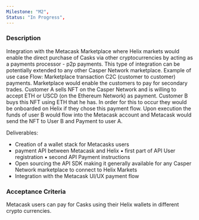 ```yaml
---
Milestone: "M2",
Status: "In Progress",
---
```

<!--lang:en--> 
### Description

Integration with the Metacask Marketplace where Helix markets would enable the direct purchase of Casks via other cryptocurrencies by acting as a payments processor - p2p payments. This type of integration can be potentially extended to any other Casper Network marketplace.
Example of use case Flow:
Marketplace transaction C2C (customer to customer) payments. Marketplace would enable the customers to pay for secondary trades. Customer A sells NFT on the Casper Network and is willing to accept ETH or USCD (on the Ethereum Network) as payment. Customer B buys this NFT using ETH that he has. In order for this to occur they would be onboarded on Helix if they chose this payment flow.
Upon execution the funds of user B would flow into the Metacask account and Metacask would send the NFT to User B and Payment to user A.

Deliverables:

- Creation of a wallet stack for Metacasks users
- payment API between Metacask and Helix
 ▪  first part of API User registration
 ▪ second API Payment instructions
- Open sourcing the API SDK making it generally available for any Casper Network marketplace to connect to Helix Markets
- Integration with the Metacask UI/UX payment flow

### Acceptance Criteria
Metacask users can pay for Casks using their Helix wallets in different crypto currencies.


